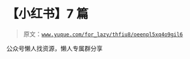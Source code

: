 # 【小红书】7 篇

> 原文：[`www.yuque.com/for_lazy/thfiu8/oeenpl5xq4o9gil6`](https://www.yuque.com/for_lazy/thfiu8/oeenpl5xq4o9gil6)



公众号懒人找资源，懒人专属群分享
